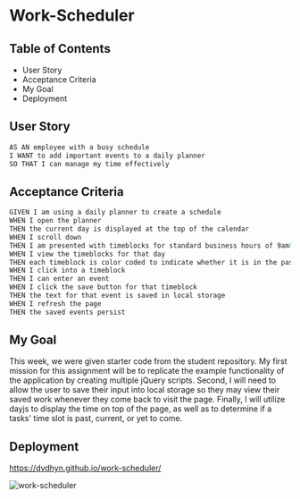 # Work-Scheduler

## Table of Contents
* User Story
* Acceptance Criteria
* My Goal
* Deployment

## User Story

```md
AS AN employee with a busy schedule
I WANT to add important events to a daily planner
SO THAT I can manage my time effectively
```


## Acceptance Criteria

```md
GIVEN I am using a daily planner to create a schedule
WHEN I open the planner
THEN the current day is displayed at the top of the calendar
WHEN I scroll down
THEN I am presented with timeblocks for standard business hours of 9am&ndash;5pm
WHEN I view the timeblocks for that day
THEN each timeblock is color coded to indicate whether it is in the past, present, or future
WHEN I click into a timeblock
THEN I can enter an event
WHEN I click the save button for that timeblock
THEN the text for that event is saved in local storage
WHEN I refresh the page
THEN the saved events persist
```

## My Goal

This week, we were given starter code from the student repository. 
My first mission for this assignment will be to replicate the example functionality of the application by creating multiple jQuery scripts.
Second, I will need to allow the user to save their input into local storage so they may view their saved work whenever they come back to visit the page.
Finally, I will utilize dayjs to display the time on top of the page, as well as to determine if a tasks' time slot is past, current, or yet to come.

## Deployment
https://dvdhyn.github.io/work-scheduler/

![work-scheduler](https://github.com/dvdhyn/work-scheduler/assets/145178667/1cd27ffa-a94a-4e3a-aca8-a7990329b7a6)

